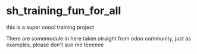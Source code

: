 # sh_training_fun_for_all
this is a super coool training project 

There are somemodule in here taken straight from odoo community, just as examples, please don't sue me
teeeeee
